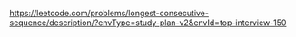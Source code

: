 https://leetcode.com/problems/longest-consecutive-sequence/description/?envType=study-plan-v2&envId=top-interview-150